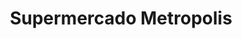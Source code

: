 ---
title: "Supermercado Metropolis"
url: /antonio-narino/supermercado-metropolis/
shop: Supermarkt
---